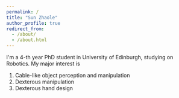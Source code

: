 ```yaml
---
permalink: /
title: "Sun Zhaole"
author_profile: true
redirect_from: 
  - /about/
  - /about.html
---
```


I'm a 4-th year PhD student in University of Edinburgh, studying on Robotics. My major interest is 

1. Cable-like object perception and manipulation
2. Dexterous manipulation
3. Dexterous hand design





